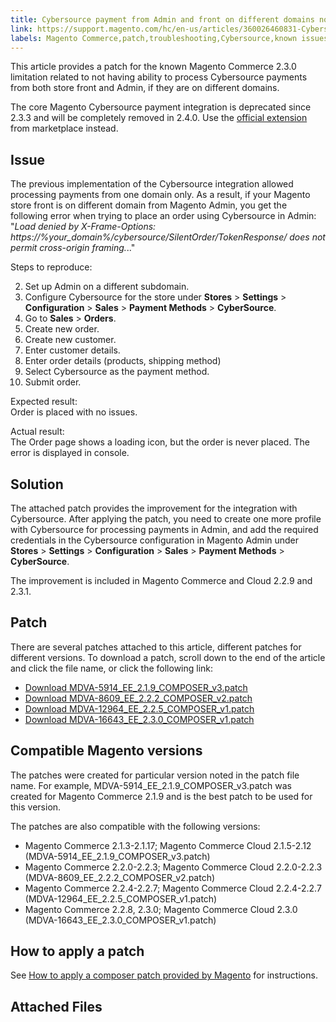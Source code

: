 ```yaml
---
title: Cybersource payment from Admin and front on different domains not processed
link: https://support.magento.com/hc/en-us/articles/360026460831-Cybersource-payment-from-Admin-and-front-on-different-domains-not-processed
labels: Magento Commerce,patch,troubleshooting,Cybersource,known issues,2.3.0
---
```


This article provides a patch for the known Magento Commerce 2.3.0 limitation related to not having ability to process Cybersource payments from both store front and Admin, if they are on different domains.

 The core Magento Cybersource payment integration is deprecated since 2.3.3 and will be completely removed in 2.4.0. Use the [official extension](https://marketplace.magento.com/cybersource-global-payment-management.html) from marketplace instead.

 Issue
-----

 The previous implementation of the Cybersource integration allowed processing payments from one domain only. As a result, if your Magento store front is on different domain from Magento Admin, you get the following error when trying to place an order using Cybersource in Admin: "*Load denied by X-Frame-Options: https://%your\_domain%/cybersource/SilentOrder/TokenResponse/ does not permit cross-origin framing.*.."

 Steps to reproduce:

 
 2. Set up Admin on a different subdomain.
 4. Configure Cybersource for the store under **Stores** > **Settings** > **Configuration** > **Sales** > **Payment Methods** > **CyberSource**. 
 6. Go to **Sales** > **Orders**.
 8. Create new order.
 10. Create new customer.
 12. Enter customer details.
 14. Enter order details (products, shipping method)
 16. Select Cybersource as the payment method.
 18. Submit order.
 
 Expected result:  
 Order is placed with no issues.

 Actual result:  
 The Order page shows a loading icon, but the order is never placed. The error is displayed in console.

 Solution
--------

 The attached patch provides the improvement for the integration with Cybersource. After applying the patch, you need to create one more profile with Cybersource for processing payments in Admin, and add the required credentials in the Cybersource configuration in Magento Admin under **Stores** > **Settings** > **Configuration** > **Sales** > **Payment Methods** > **CyberSource**.

 The improvement is included in Magento Commerce and Cloud 2.2.9 and 2.3.1.

 Patch
-----

 There are several patches attached to this article, different patches for different versions. To download a patch, scroll down to the end of the article and click the file name, or click the following link:

 
 * [Download MDVA-5914\_EE\_2.1.9\_COMPOSER\_v3.patch](https://support.magento.com/hc/en-us/article_attachments/360026011231/MDVA-5914_EE_2.1.9_COMPOSER_v3.patch)
 * [Download MDVA-8609\_EE\_2.2.2\_COMPOSER\_v2.patch](https://support.magento.com/hc/en-us/article_attachments/360026012371/MDVA-8609_EE_2.2.2_COMPOSER_v2.patch)
 * [Download MDVA-12964\_EE\_2.2.5\_COMPOSER\_v1.patch](https://support.magento.com/hc/en-us/article_attachments/360026013271/MDVA-12964_EE_2.2.5_COMPOSER_v1.patch)
 * [Download MDVA-16643\_EE\_2.3.0\_COMPOSER\_v1.patch](https://support.magento.com/hc/article_attachments/360025638092/MDVA-16643_EE_2.3.0_COMPOSER_v1.patch)
 
 Compatible Magento versions
---------------------------

 The patches were created for particular version noted in the patch file name. For example, MDVA-5914\_EE\_2.1.9\_COMPOSER\_v3.patch was created for Magento Commerce 2.1.9 and is the best patch to be used for this version.

 The patches are also compatible with the following versions:

 
 * Magento Commerce 2.1.3-2.1.17; Magento Commerce Cloud 2.1.5-2.12 (MDVA-5914\_EE\_2.1.9\_COMPOSER\_v3.patch)
 * Magento Commerce 2.2.0-2.2.3; Magento Commerce Cloud 2.2.0-2.2.3 (MDVA-8609\_EE\_2.2.2\_COMPOSER\_v2.patch)
 * Magento Commerce 2.2.4-2.2.7; Magento Commerce Cloud 2.2.4-2.2.7 (MDVA-12964\_EE\_2.2.5\_COMPOSER\_v1.patch)
 * Magento Commerce 2.2.8, 2.3.0; Magento Commerce Cloud 2.3.0 (MDVA-16643\_EE\_2.3.0\_COMPOSER\_v1.patch)
 
 How to apply a patch
--------------------

 See [How to apply a composer patch provided by Magento](https://support.magento.com/hc/en-us/articles/360028367731) for instructions.

 Attached Files
--------------

